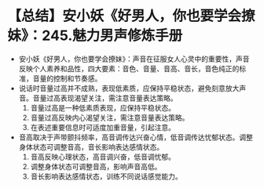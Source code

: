 # 【总结】安小妖《好男人，你也要学会撩妹》：245.魅力男声修炼手册

-   安小妖《好男人，你也要学会撩妹》：声音在征服女人心灵中的重要性，声音反映个人素养和品性，四大要素：音色、音量、音高、音长，音色纯正的标准，音量的控制和节奏感。
-   说话时音量过高并不成熟，表现低素质，应保持平稳状态，避免刻意放大声音。音量过高表现渴望关注，需注意音量表达策略。
    1.  音量过高是一种低素质表现，应保持平稳状态。
    2.  音量过高反映内心渴望关注，需注意音量表达策略。
    3.  在表述重要信息时可适度加重音量，引起注意。
-   音高取决于声带颤抖频率，高音调传达兴奋心情，低音调传达忧郁状态。调整身体状态可调整音高，音长影响表达感情状态。
    1.  音高反映心理状态，高音调兴奋，低音调忧郁。
    2.  调整身体状态可调整音高，影响声音高低。
    3.  音长影响表达感情状态，训练不同说话感觉能力。